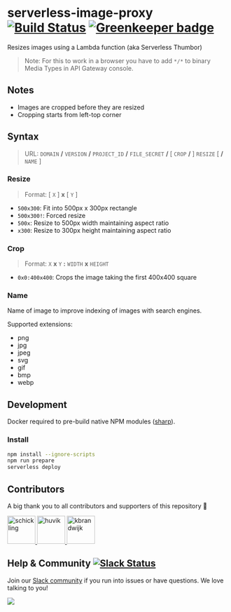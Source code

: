 # serverless-image-proxy [![Build Status](https://travis-ci.org/graphcool/serverless-image-proxy.svg?branch=master)](https://travis-ci.org/graphcool/serverless-image-proxy) [![Greenkeeper badge](https://badges.greenkeeper.io/graphcool/serverless-image-proxy.svg)](https://greenkeeper.io/)
Resizes images using a Lambda function (aka Serverless Thumbor)

> Note: For this to work in a browser you have to add `*/*` to binary Media Types in API Gateway console.

## Notes

* Images are cropped before they are resized
* Cropping starts from left-top corner


## Syntax

> URL: `DOMAIN` **/** `VERSION` **/** `PROJECT_ID` **/** `FILE_SECRET` **/** [ `CROP` **/** ] `RESIZE` [  **/** `NAME` ]

### Resize

> Format: [ `X` ] **x** [ `Y` ]

* `500x300`: Fit into 500px x 300px rectangle
* `500x300!`: Forced resize
* `500x`: Resize to 500px width maintaining aspect ratio
* `x300`: Resize to 300px height maintaining aspect ratio
	
### Crop

> Format: `X` **x** `Y` **:** `WIDTH` **x** `HEIGHT`

* `0x0:400x400`: Crops the image taking the first 400x400 square

### Name

Name of image to improve indexing of images with search engines. 

Supported extensions: 

* png
* jpg
* jpeg
* svg
* gif
* bmp
* webp

## Development

Docker required to pre-build native NPM modules ([sharp](https://github.com/lovell/sharp)).

### Install

```sh
npm install --ignore-scripts
npm run prepare
serverless deploy
```

## Contributors

A big thank you to all contributors and supporters of this repository 💚

<a href="https://github.com/schickling/" target="_blank">
  <img src="https://github.com/schickling.png?size=64" width="64" height="64" alt="schickling">
</a>

<a href="https://github.com/huvik/" target="_blank">
  <img src="https://github.com/huvik.png?size=64" width="64" height="64" alt="huvik">
</a>

<a href="https://github.com/kbrandwijk/" target="_blank">
  <img src="https://github.com/kbrandwijk.png?size=64" width="64" height="64" alt="kbrandwijk">
</a>

## Help & Community [![Slack Status](https://slack.graph.cool/badge.svg)](https://slack.graph.cool)

Join our [Slack community](http://slack.graph.cool/) if you run into issues or have questions. We love talking to you!

![](http://i.imgur.com/5RHR6Ku.png)
